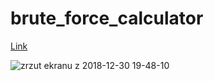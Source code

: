 # brute_force_calculator

[Link](http://bfc.triskelion16.vxm.pl)

![zrzut ekranu z 2018-12-30 19-48-10](https://user-images.githubusercontent.com/18533517/50550214-17fd7a80-0c6c-11e9-853d-b9c9330f3366.png)

